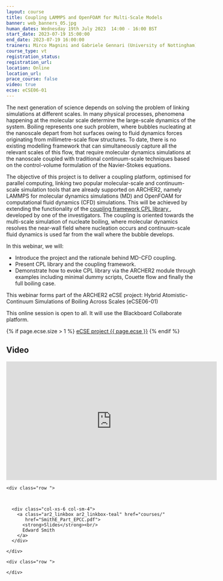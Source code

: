 ```yaml
---
layout: course
title: Coupling LAMMPS and OpenFOAM for Multi-Scale Models
banner: web_banners_05.jpg
human_dates: Wednesday 19th July 2023  14:00 - 16:00 BST
start_date: 2023-07-19 15:00:00
end_date: 2023-07-19 16:00:00
trainers: Mirco Magnini and Gabriele Gennari (University of Nottingham), Edward Smith (Brunel University London), Gavin Pringle (EPCC, University of Edinburgh)
course_type: vt
registration_status:
registration_url:
location: Online
location_url:
prace_course: false
video: true
ecse: eCSE06-01
---
```


The next generation of science depends on solving the problem of linking simulations at different scales. In many physical processes, phenomena happening at the molecular scale determine the large-scale dynamics of the system. Boiling represents one such problem, where bubbles nucleating at the nanoscale depart from hot surfaces owing to fluid dynamics forces originating from millimetre-scale flow structures. To date, there is no existing modelling framework that can simultaneously capture all the relevant scales of this flow, that require molecular dynamics simulations at the nanoscale coupled with traditional continuum-scale techniques based on the control-volume formulation of the Navier-Stokes equations.

The objective of this project is to deliver a coupling platform, optimised for parallel computing, linking two popular molecular-scale and continuum-scale simulation tools  that are already supported on ARCHER2, namely LAMMPS for molecular dynamics simulations (MD) and OpenFOAM for computational fluid dynamics (CFD) simulations. This will be achieved by extending the functionality of the [coupling framework CPL library ](https://www.cpl-library.org), developed by one of the investigators. 
The coupling is oriented towards the multi-scale simulation of nucleate boiling, where molecular dynamics resolves the near-wall field where nucleation occurs and continuum-scale fluid dynamics is used far from the wall where the bubble develops.

In this webinar, we will:

- Introduce the project and the rationale behind MD-CFD coupling.
- Present CPL library and the coupling framework.
- Demonstrate how to evoke CPL library via the ARCHER2 module through examples including minimal dummy scripts, Couette flow and finally the full boiling case.

<!--
If you are interested in attending the seminar, please add you name and email address to the [sign up sheet :](https://brunel.onlinesurveys.ac.uk/cpl-library-archer2-webinar)

You can also include any suggestions for topics or content you would like to see included.
-->

This webinar forms part of the ARCHER2 eCSE project: Hybrid Atomistic-Continuum Simulations of Boiling Across Scales (eCSE06-01) 



This online session is open to all. It will use the Blackboard Collaborate platform.

{% if page.ecse.size > 1 %}
<a href="{{ site.baseurl }}/ecse/reports/{{ page.ecse }}">eCSE project {{ page.ecse }}</a>
{% endif %}

<section id="service">

<!--
  <div class="row ">	

      <div class="col-xs-6 col-sm-4">
        <a class="ar2_linkbox ar2_linkbox-teal" 
          href="https://eu.bbcollab.com/guest/1937a70947e3461f8d9112beb3c7f55e">
          <strong>Join Session</strong><br/>
          Join this online session in your browser
        </a>
      </div>

      <div class="col-xs-6 col-sm-4">
        <a class="ar2_linkbox ar2_linkbox-green" href="courses/"
           href="myevents.ics">
          <strong>Add to Calendar</strong><br/>
          Download ICS file to add this event to your calendar complete with join link
        </a>
      </div>

      <div class="col-xs-6 col-sm-4">
        <a class="ar2_linkbox ar2_linkbox-teal" href="courses/"
           href="https://pad.archer2.ac.uk/p/230719-lammps-openfoam">
          <strong>Discussion board</strong><br/>
          Shared document for asking questions and making comments - open to all
        </a>
      </div>

											
    </div>

-->



<h2><a name="video">Video</a></h2>

<div>

<iframe title="Video"  width="560" height="315" src="https://www.youtube.com/embed/wZLrQNX5wuM" frameborder="0" allow="accelerometer; autoplay; encrypted-media; gyroscope; picture-in-picture" allowfullscreen></iframe>

</div>





<section id="service">

    <div class="row ">	



      <div class="col-xs-6 col-sm-4">
        <a class="ar2_linkbox ar2_linkbox-teal" href="courses/"
           href="SmithE_Part_EPCC.pdf">
          <strong>Slides</strong><br/>
          Edward Smith
        </a>
      </div>


<!--
      <div class="col-xs-6 col-sm-4">
        <a class="ar2_linkbox ar2_linkbox-green" href="courses/"
           href="ARCHER2_Training_VT.pdf">
          <strong>Slides</strong><br/>
          Download pdf of the presentation.
        </a>
      </div>
-->										
    </div>

    <div class="row ">	
<!--
      <div class="col-xs-6 col-sm-4">
        <a class="ar2_linkbox ar2_linkbox-green" href="courses/"
           href="ARCHER2_Training_VT.pdf">
          <strong>Slides</strong><br/>
          Download pdf of the presentation.
        </a>
      </div>
-->	
<!--

      <div class="col-xs-6 col-sm-4">
        <a class="ar2_linkbox ar2_linkbox-teal" href="courses/"
           href="ARCHER2_Training_VT.pdf">
          <strong>Transcript</strong><br/>
          Download a transcript of the video audio
        </a>
      </div>
-->	

										
    </div>

</section>

